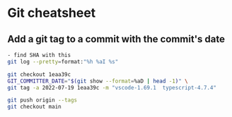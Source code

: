 # Git cheatsheet

## Add a git tag to a commit with the commit's date

```bash
- find SHA with this
git log --pretty=format:"%h %aI %s"

git checkout 1eaa39c
GIT_COMMITTER_DATE="$(git show --format=%aD | head -1)" \
git tag -a 2022-07-19 1eaa39c -m "vscode-1.69.1  typescript-4.7.4"

git push origin --tags
git checkout main
```
